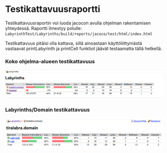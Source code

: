 # Testikattavuusraportti

Testikattavuusraportin voi luoda jacocon avulla ohjelman rakentamisen yhteydessä.
Raportti ilmestyy polulle: `LabyrinthTest/Labyrinths/build/reports/jacoco/test/html/index.html`

Testikattavuus pitäisi olla kattava, sillä ainoastaan käyttöliittymästä vastaavat printLabyrinth ja printCell funktiot jäävät testaamatta tällä hetkellä.

### Koko ohjelma-alueen testikattavuus
![Ohjelma-alueen testikattavuus](img/labyrinths_kattavuus.png)

### Labyrinths/Domain testikattavuus
![Domainin testikattavuus](img/domain_testikattavuus.png)  
